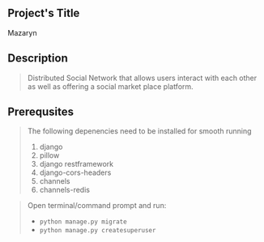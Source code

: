 ## Project's Title

Mazaryn

## Description

> Distributed Social Network that allows users interact with each other as well as offering a social market place platform.

## Prerequsites

> The following depenencies need to be installed for smooth running 
> 1. django
> 2. pillow 
> 3. django restframework 
> 4. django-cors-headers
> 5. channels
> 6. channels-redis

>Open terminal/command prompt and run:
> - `python manage.py migrate`
> - `python manage.py createsuperuser`
